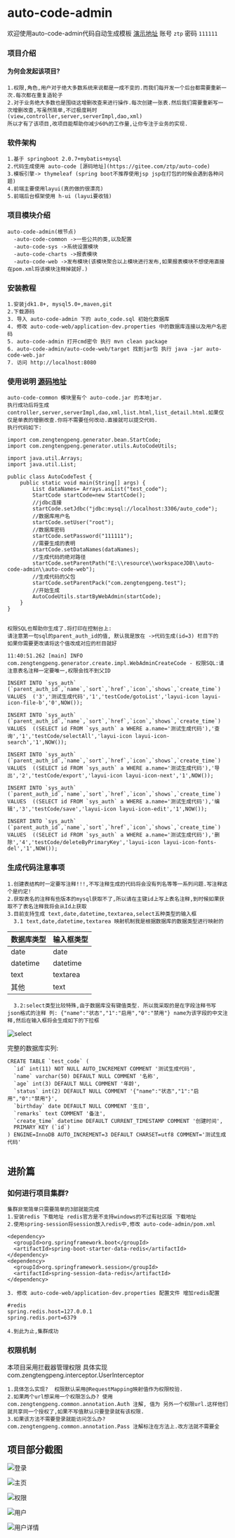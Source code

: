 # auto-code-admin
欢迎使用auto-code-admin代码自动生成模板 [演示地址](http://www.zengtengpeng.com/login/gotoLogin) 账号 `ztp`  密码 `111111`

### 项目介绍
#### 为何会发起该项目?

    1.权限,角色,用户对于绝大多数系统来说都是一成不变的.而我们每开发一个后台都需要重新一次.每次都在重复造轮子
    2.对于业务绝大多数也是围绕这增删改查来进行操作.每次创建一张表.然后我们需要重新写一次增删改查,写虽然简单,不过极度耗时(view,controller,server,serverImpl,dao,xml) 
    所以才有了该项目,改项目能帮助你减少60%的工作量,让你专注于业务的实现.

### 软件架构

    1.基于 springboot 2.0.7+mybatis+mysql
    2.代码生成使用 auto-code [源码地址](https://gitee.com/ztp/auto-code)
    3.模板引擎-> thymeleaf (spring boot不推荐使用jsp jsp在打包的时候会遇到各种问题)
    4.前端主要使用layui(真的做的很漂亮)
    5.前端后台框架使用 h-ui (layui要收钱)

### 项目模块介绍

    auto-code-admin(根节点)
      -auto-code-common ->一些公共的类,以及配置
      -auto-code-sys ->系统设置模块
      -auto-code-charts ->报表模块
      -auto-code-web ->发布模块(该模块聚合以上模块进行发布,如果报表模块不想使用直接在pom.xml将该模块注释掉就好.)


### 安装教程

    1.安装jdk1.8+, mysql5.0+,maven,git 
    2.下载源码
    3. 导入 auto-code-admin 下的 auto_code.sql 初始化数据库
    4. 修改 auto-code-web/application-dev.properties 中的数据库连接以及用户名密码
    5. auto-code-admin 打开cmd密令 执行 mvn clean package
    6. auto-code-admin/auto-code-web/target 找到jar包 执行 java -jar auto-code-web.jar
    7. 访问 http://localhost:8080

### 使用说明 [源码地址](https://gitee.com/ztp/auto-code)

    auto-code-common 模块里有个 auto-code.jar 的本地jar.
    执行成功后将生成 controller,server,serverImpl,dao,xml,list.html,list_detail.html.如果仅仅是单表的增删改查.你将不需要任何改动.直接就可以提交代码.
    执行代码如下:
    
    
```
import com.zengtengpeng.generator.bean.StartCode;
import com.zengtengpeng.generator.utils.AutoCodeUtils;

import java.util.Arrays;
import java.util.List;

public class AutoCodeTest {
	public static void main(String[] args) {
		List dataNames= Arrays.asList("test_code");
		StartCode startCode=new StartCode();
		//jdbc连接
		startCode.setJdbc("jdbc:mysql://localhost:3306/auto_code");
		//数据库用户名
		startCode.setUser("root");
		//数据库密码
		startCode.setPassword("111111");
		//需要生成的表明
		startCode.setDataNames(dataNames);
		//生成代码的绝对路径
		startCode.setParentPath("E:\\resource\\workspaceJDB\\auto-code-admin\\auto-code-web");
		//生成代码的父包
		startCode.setParentPack("com.zengtengpeng.test");
		//开始生成
		AutoCodeUtils.startByWebAdmin(startCode);
	}
}
			  
```

    权限SQL也帮助你生成了.将打印在控制台上:
    请注意第一句sql的parent_auth_id的值, 默认我是放在 ->代码生成(id=3) 栏目下的
    如果你需要更改请将这个值改成对应的栏目就好
    
    
```
11:40:51.262 [main] INFO com.zengtengpeng.generator.create.impl.WebAdminCreateCode - 权限SQL:请注意表名注释一定要唯一,权限会找不到父ID

INSERT INTO `sys_auth` (`parent_auth_id`,`name`,`sort`,`href`,`icon`,`shows`,`create_time`) VALUES  ('3','测试生成代码','1','testCode/gotoList','layui-icon layui-icon-file-b','0',NOW());

INSERT INTO `sys_auth` (`parent_auth_id`,`name`,`sort`,`href`,`icon`,`shows`,`create_time`) VALUES  ((SELECT id FROM `sys_auth` a WHERE a.name='测试生成代码'),'查询','1','testCode/selectAll','layui-icon layui-icon-search','1',NOW());

INSERT INTO `sys_auth` (`parent_auth_id`,`name`,`sort`,`href`,`icon`,`shows`,`create_time`) VALUES  ((SELECT id FROM `sys_auth` a WHERE a.name='测试生成代码'),'导出','2','testCode/export','layui-icon layui-icon-next','1',NOW());

INSERT INTO `sys_auth` (`parent_auth_id`,`name`,`sort`,`href`,`icon`,`shows`,`create_time`) VALUES  ((SELECT id FROM `sys_auth` a WHERE a.name='测试生成代码'),'编辑','3','testCode/save','layui-icon layui-icon-edit','1',NOW());

INSERT INTO `sys_auth` (`parent_auth_id`,`name`,`sort`,`href`,`icon`,`shows`,`create_time`) VALUES  ((SELECT id FROM `sys_auth` a WHERE a.name='测试生成代码'),'删除','4','testCode/deleteByPrimaryKey','layui-icon layui-icon-fonts-del','1',NOW());
```



### 生成代码注意事项

    1.创建表结构时一定要写注释!!!,不写注释生成的代码将会没有列名等等一系列问题.写注释这个是约定!
    2.获取表名的注释有些版本的mysql获取不了,所以请在主键id上写上表名注释,到时候如果获取不了表名注释我将会从Id上获取
    3.目前支持生成 text,date,datetime,textarea,select五种类型的输入框
      3.1 text,date,datetime,textarea 映射机制我是根据数据库的数据类型进行映射的
 
数据库类型 | 输入框类型
---|---
date | date
datetime | datetime
text | textarea
其他 | text

      3.2:select类型比较特殊,由于数据库没有键值类型. 所以我采取的是在字段注释书写json格式的注释 列: {"name":"状态","1":"启用","0":"禁用"} name为该字段的中文注释,然后在输入框将会生成如下的下拉框
      
![select](http://images.zengtengpeng.com/auto-code-web/select.png)

完整的数据库实列:


```
CREATE TABLE `test_code` (
  `id` int(11) NOT NULL AUTO_INCREMENT COMMENT '测试生成代码',
  `name` varchar(50) DEFAULT NULL COMMENT '名称',
  `age` int(3) DEFAULT NULL COMMENT '年龄',
  `status` int(2) DEFAULT NULL COMMENT '{"name":"状态","1":"启用","0":"禁用"}',
  `birthday` date DEFAULT NULL COMMENT '生日',
  `remarks` text COMMENT '备注',
  `create_time` datetime DEFAULT CURRENT_TIMESTAMP COMMENT '创建时间',
  PRIMARY KEY (`id`)
) ENGINE=InnoDB AUTO_INCREMENT=3 DEFAULT CHARSET=utf8 COMMENT='测试生成代码'
			
```

## 进阶篇

### 如何进行项目集群?

    集群非常简单只需要简单的3部就能完成
    1.安装redis 下载地址 redis官方是不支持windows的不过有社区版 下载地址
    2.使用spring-session将session放入redis中,修改 auto-code-admin/pom.xml
    
```
<dependency>
  <groupId>org.springframework.boot</groupId>
  <artifactId>spring-boot-starter-data-redis</artifactId>
</dependency>
<dependency>
  <groupId>org.springframework.session</groupId>
  <artifactId>spring-session-data-redis</artifactId>
</dependency>
```

    3. 修改 auto-code-web/application-dev.properties 配置文件 增加redis配置


```
#redis
spring.redis.host=127.0.0.1
spring.redis.port=6379
```

    4.到此为止,集群成功

### 权限机制

本项目采用拦截器管理权限 具体实现 com.zengtengpeng.interceptor.UserInterceptor

    1.具体怎么实现?  权限默认采用@RequestMapping映射值作为权限校验.
    2.如果两个url想采用一个权限怎么办? 使用 com.zengtengpeng.common.annotation.Auth 注解, 值为 另外一个权限url.这样他们就共享同一个授权了,如果不写值默认只要登录就有该权限.
    3.如果该方法不需要登录就能访问怎么办? com.zengtengpeng.common.annotation.Pass 注解标注在方法上.改方法就不需要全


## 项目部分截图


![登录](http://images.zengtengpeng.com/auto-code-web/login.png)

![主页](http://images.zengtengpeng.com/auto-code-web/welcome.png)

![权限](http://images.zengtengpeng.com/auto-code-web/auth.png)

![用户](http://images.zengtengpeng.com/auto-code-web/user.png)

![用户详情](http://images.zengtengpeng.com/auto-code-web/user_detail.png)